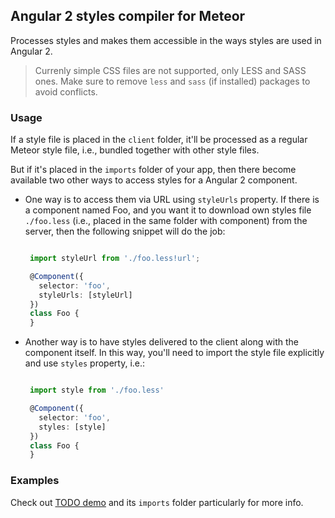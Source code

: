 ## Angular 2 styles compiler for Meteor

Processes styles and makes them accessible in the ways styles are used in Angular 2.

> Currenly simple CSS files are not supported, only LESS and SASS ones.
> Make sure to remove `less` and `sass` (if installed) packages to avoid conflicts.

### Usage

If a style file is placed in the `client` folder, it'll be processed as 
a regular Meteor style file, i.e., bundled together with other style files.

But if it's placed in the `imports` folder of your app, then there become available
two other ways to access styles for a Angular 2 component.

 - One way is to access them via URL using `styleUrls` property.
   If there is a component named Foo, and you want it to download own styles file
   `./foo.less` (i.e., placed in the same folder with component) from the server,
   then the following snippet will do the job:

   ```ts

    import styleUrl from './foo.less!url';

    @Component({
      selector: 'foo',
      styleUrls: [styleUrl]
    })
    class Foo {
    }

   ```
  
 - Another way is to have styles delivered to the client along with the component itself.
   In this way, you'll need to import the style file explicitly and use `styles` property, i.e.:

   ```ts

    import style from './foo.less'

    @Component({
      selector: 'foo',
      styles: [style]
    })
    class Foo {
    }

   ```

### Examples
 
Check out [TODO demo](https://github.com/Urigo/angular-meteor/tree/master/packages/angular2-meteor/examples/todos-meteor-1.3) and its `imports` folder particularly for more info.
 
